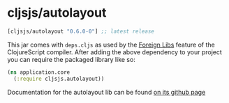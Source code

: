 # cljsjs/autolayout

[](dependency)
```clojure
[cljsjs/autolayout "0.6.0-0"] ;; latest release
```
[](/dependency)

This jar comes with `deps.cljs` as used by the [Foreign Libs][flibs] feature
of the ClojureScript compiler. After adding the above dependency to your project
you can require the packaged library like so:

```clojure
(ns application.core
  (:require cljsjs.autolayout))
```

Documentation for the autolayout lib can be found [on its github page](https://github.com/IjzerenHein/autolayout.js/blob/master/docs/AutoLayout.md)

[flibs]: https://github.com/clojure/clojurescript/wiki/Packaging-Foreign-Dependencies

